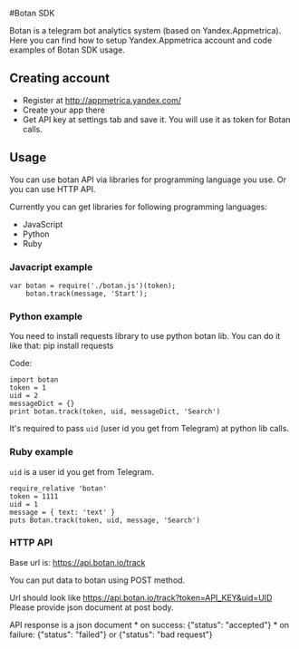 #Botan SDK

Botan is a telegram bot analytics system (based on Yandex.Appmetrica).
Here you can find how to setup Yandex.Appmetrica account and code examples of Botan SDK usage.


## Creating account
 * Register at http://appmetrica.yandex.com/
 * Create your app there
 * Get API key at settings tab and save it. You will use it as token for Botan calls.

## Usage
You can use botan API via libraries for programming language you use.
Or you can use HTTP API.

Currently you can get libraries for following programming languages:
 * JavaScript
 * Python
 * Ruby


### Javacript example
	var botan = require('./botan.js')(token);
    	botan.track(message, 'Start');

### Python example
You need to install requests library to use python botan lib.
You can do it like that:
	pip install requests

Code:

	import botan
	token = 1
	uid = 2    
	messageDict = {}
	print botan.track(token, uid, messageDict, 'Search')

It's required to pass `uid` (user id you get from Telegram) at python lib calls.

### Ruby example
`uid` is a user id you get from Telegram.

	require_relative 'botan'
	token = 1111
	uid = 1
	message = { text: 'text' }
	puts Botan.track(token, uid, message, 'Search')


### HTTP API
Base url is: https://api.botan.io/track

You can put data to botan using POST method.

Url should look like https://api.botan.io/track?token=API_KEY&uid=UID
Please provide json document at post body.

API response is a json document
	* on success: {"status": "accepted"}
	* on failure: {"status": "failed"} or {"status": "bad request"}
